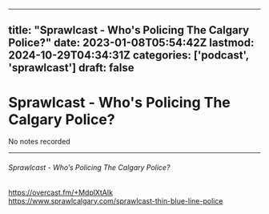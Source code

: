 
---
title: "Sprawlcast - Who's Policing The Calgary Police?"
date: 2023-01-08T05:54:42Z
lastmod: 2024-10-29T04:34:31Z
categories: ['podcast', 'sprawlcast']
draft: false
---


# Sprawlcast - Who's Policing The Calgary Police?

No notes recorded

- - -
###### Sprawlcast - Who’s Policing The Calgary Police?

https://overcast.fm/+MdplXtAIk
https://www.sprawlcalgary.com/sprawlcast-thin-blue-line-police

<!-- #public #podcast #sprawlcast -->

<!-- {BearID:0D557AEA-D8C1-4C92-BB3B-F94262D7A2DD-28016-00002D97E3D66125} -->

